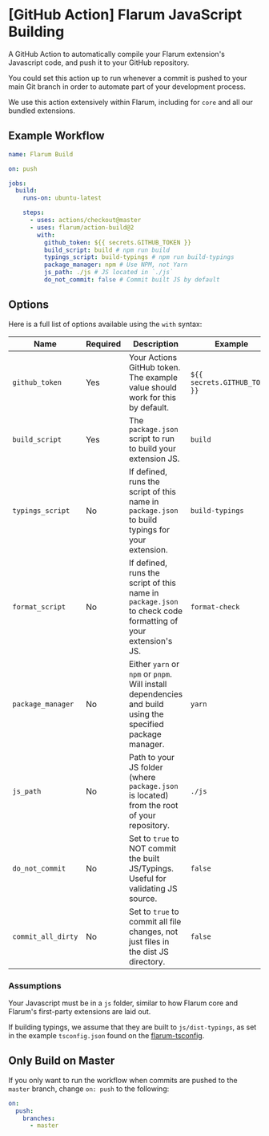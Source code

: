 # [GitHub Action] Flarum JavaScript Building

A GitHub Action to automatically compile your Flarum extension's Javascript code, and push it to your GitHub repository.

You could set this action up to run whenever a commit is pushed to your main Git branch in order to automate part of your development process.

We use this action extensively within Flarum, including for `core` and all our bundled extensions.

## Example Workflow

```yml
name: Flarum Build

on: push

jobs:
  build:
    runs-on: ubuntu-latest

    steps:
      - uses: actions/checkout@master
      - uses: flarum/action-build@2
        with:
          github_token: ${{ secrets.GITHUB_TOKEN }}
          build_script: build # npm run build
          typings_script: build-typings # npm run build-typings
          package_manager: npm # Use NPM, not Yarn
          js_path: ./js # JS located in `./js`
          do_not_commit: false # Commit built JS by default
```

## Options

Here is a full list of options available using the `with` syntax:

| Name              | Required | Description                                                                                                 | Example                       | Default |
| ----------------- | -------- | ----------------------------------------------------------------------------------------------------------- | ----------------------------- | ------- |
| `github_token`    | Yes      | Your Actions GitHub token. The example value should work for this by default.                               | `${{ secrets.GITHUB_TOKEN }}` | None    |
| `build_script`    | Yes      | The `package.json` script to run to build your extension JS.                                                | `build`                       | `build` |
| `typings_script`  | No       | If defined, runs the script of this name in `package.json` to build typings for your extension.             | `build-typings`               | Unset   |
| `format_script`   | No       | If defined, runs the script of this name in `package.json` to check code formatting of your extension's JS. | `format-check`                | Unset   |
| `package_manager` | No       | Either `yarn` or `npm` or `pnpm`. Will install dependencies and build using the specified package manager.  | `yarn`                        | `npm`   |
| `js_path`         | No       | Path to your JS folder (where `package.json` is located) from the root of your repository.                  | `./js`                        | `./js`  |
| `do_not_commit`   | No       | Set to `true` to NOT commit the built JS/Typings. Useful for validating JS source.                          | `false`                       | `false` |
| `commit_all_dirty`| No       | Set to `true` to commit all file changes, not just files in the dist JS directory.               | `false`                       | `false` |

### Assumptions

Your Javascript must be in a `js` folder, similar to how Flarum core and Flarum's first-party extensions are laid out.

If building typings, we assume that they are built to `js/dist-typings`, as set in the example `tsconfig.json` found on the [flarum-tsconfig](https://github.com/flarum/flarum-tsconfig).

## Only Build on Master

If you only want to run the workflow when commits are pushed to the `master` branch, change `on: push` to the following:

```yml
on:
  push:
    branches:
      - master
```
